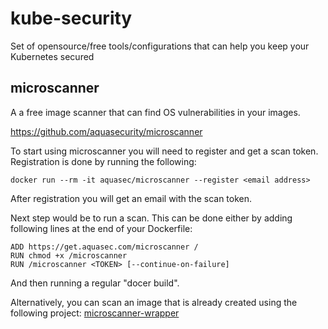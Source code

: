 # kube-security
Set of opensource/free tools/configurations that can help you keep your Kubernetes secured

## microscanner
A a free image scanner that can find OS vulnerabilities in your images.

https://github.com/aquasecurity/microscanner

To start using microscanner you will need to register and get a scan token.
Registration is done by running the following:

```
docker run --rm -it aquasec/microscanner --register <email address>
```
After registration you will get an email with the scan token.

Next step would be to run a scan. This can be done either by adding following lines at the end of your Dockerfile:

```
ADD https://get.aquasec.com/microscanner /
RUN chmod +x /microscanner
RUN /microscanner <TOKEN> [--continue-on-failure]
```
And then running a regular "docer build".

Alternatively, you can scan an image that is already created using the following project:
[microscanner-wrapper](https://github.com/lukebond/microscanner-wrapper) 
